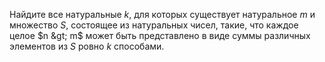 Найдите все натуральные $k$, для которых существует натуральное $m$ и множество $S$, состоящее из натуральных чисел, такие, что каждое целое $n &gt; m$ может быть представлено в виде суммы различных элементов из $S$ ровно $k$ способами.